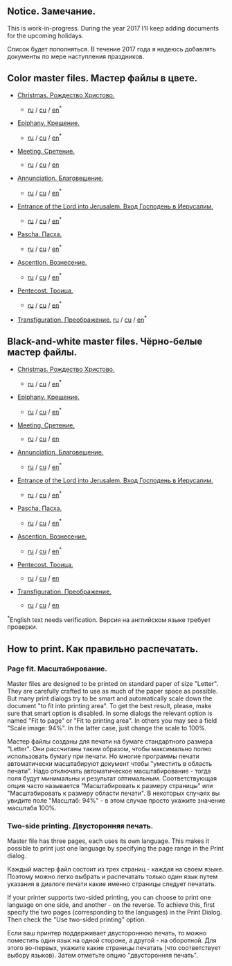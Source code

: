## Notice. Замечание.
This is work-in-progress. During the year 2017 I'll keep adding documents for the upcoming holidays.

Список будет пополняться. В течение 2017 года я надеюсь добавлять документы по мере наступления праздников.

## Color master files. Мастер файлы в цвете.

* [Christmas. Рождество Христово.](files/christmas.pdf)
  - [ru](files/christmas-ru.pdf) / [cu](files/christmas-cu.pdf) / [en](files/christmas-en.pdf)<sup>*</sup>

* [Epiphany. Крещение.](files/epiphany.pdf)
  - [ru](files/epiphany-ru.pdf) / [cu](files/epiphany-cu.pdf) / [en](files/epiphany-en.pdf)<sup>*</sup>

* [Meeting. Сретение.](files/meeting.pdf)
  - [ru](files/meeting-ru.pdf) / [cu](files/meeting-cu.pdf) / [en](files/meeting-en.pdf)

* [Annunciation. Благовещение.](files/annunciation.pdf)
  - [ru](files/annunciation-ru.pdf) / [cu](files/annunciation-cu.pdf) / [en](files/annunciation-en.pdf)<sup>*</sup>

* [Entrance of the Lord into Jerusalem. Вход Господень в Иерусалим.](files/palm.pdf)
  - [ru](files/palm-ru.pdf) / [cu](files/palm-cu.pdf) / [en](files/palm-en.pdf)<sup>*</sup>

* [Pascha. Пасха.](files/easter.pdf)
  - [ru](files/easter-ru.pdf) / [cu](files/easter-cu.pdf) / [en](files/easter-en.pdf)<sup>*</sup>

* [Ascention. Вознесение.](files/ascention.pdf)
  - [ru](files/ascention-ru.pdf) / [cu](files/ascention-cu.pdf) / [en](files/ascention-en.pdf)<sup>*</sup>

* [Pentecost. Троица.](files/pentecost.pdf)
  - [ru](files/pentecost-ru.pdf) / [cu](files/pentecost-cu.pdf) / [en](files/pentecost-en.pdf)<sup>*</sup>

* [Transfiguration. Преображение.](files/transfiguration.pdf)
 [ru](files/transfiguration-ru.pdf) / [cu](files/transfiguration-cu.pdf) / [en](files/transfiguration-en.pdf)<sup>*</sup>

## Black-and-white master files. Чёрно-белые мастер файлы.

* [Christmas. Рождество Христово.](files/christmas-bw.pdf)
  - [ru](files/christmas-bw-ru.pdf) / [cu](files/christmas-bw-cu.pdf) / [en](files/christmas-bw-en.pdf)<sup>*</sup>

* [Epiphany. Крещение.](files/epiphany-bw.pdf)
  - [ru](files/epiphany-bw-ru.pdf) / [cu](files/epiphany-bw-cu.pdf) / [en](files/epiphany-bw-en.pdf)<sup>*</sup>

* [Meeting. Сретение.](files/meeting-bw.pdf)
  - [ru](files/meeting-bw-ru.pdf) / [cu](files/meeting-bw-cu.pdf) / [en](files/meeting-bw-en.pdf)

* [Annunciation. Благовещение.](files/annunciation-bw.pdf)
  - [ru](files/annunciation-bw-ru.pdf) / [cu](files/annunciation-bw-cu.pdf) / [en](files/annunciation-bw-en.pdf)<sup>*</sup>

* [Entrance of the Lord into Jerusalem. Вход Господень в Иерусалим.](files/palm-bw.pdf)
  - [ru](files/palm-bw-ru.pdf) / [cu](files/palm-bw-cu.pdf) / [en](files/palm-bw-en.pdf)<sup>*</sup>

* [Pascha. Пасха.](files/easter-bw.pdf)
  - [ru](files/easter-bw-ru.pdf) / [cu](files/easter-bw-cu.pdf) / [en](files/easter-bw-en.pdf)<sup>*</sup>

* [Ascention. Вознесение.](files/ascention-bw.pdf)
  - [ru](files/ascention-bw-ru.pdf) / [cu](files/ascention-bw-cu.pdf) / [en](files/ascention-bw-en.pdf)<sup>*</sup>

* [Pentecost. Троица.](files/pentecost-bw.pdf)
  - [ru](files/pentecost-bw-ru.pdf) / [cu](files/pentecost-bw-cu.pdf) / [en](files/pentecost-bw-en.pdf)

* [Transfiguration. Преображение.](files/transfiguration-bw.pdf)
  - [ru](files/transfiguration-bw-ru.pdf) / [cu](files/transfiguration-bw-cu.pdf) / [en](files/transfiguration-bw-en.pdf)

<sup>*</sup>English text needs verification. Версия на английском языке требует проверки.

## How to print. Как правильно распечатать.

### Page fit. Масштабирование.

Master files are designed to be printed on standard paper of size "Letter".
They are carefully crafted to use as much of the paper space as possible. But many print dialogs
try to be smart and automatically scale down the document "to fit into printing area".
To get the best result, please, make sure that smart option is disabled. In some dialogs the relevant option is named "Fit to page" or "Fit to printing area". In others you may see a field "Scale image: 94%". In the latter case, just change the
scale to 100%.

Мастер файлы созданы для печати на бумаге стандартного размера "Letter".
Они расcчитаны таким образoм, чтобы максимально полно использовать бумагу при печати. Но многие программы печати
автоматически масштабируют документ чтобы "уместить в область печати". Надо отключать автоматическое масштабирование - тогда поля будут минимальны и результат оптимальным. Соответствующая опция часто называется "Масштабировать к размеру страницы" или "Масштабировать к размеру области печати". В некоторых случаях вы увидите поле "Масштаб: 94%" - в этом случае просто укажите значение масштаба 100%.

### Two-side printing. Двусторонняя печать.

Master file has three pages, each uses its own language. This makes it possible to print just one language by
specifying the page range in the Print dialog.

Каждый мастер файл состоит из трех страниц - каждая на своем языке. Поэтому можно легко выбрать и распечатать только один
язык путем указания в диалоге печати какие именно страницы следует печатать.

If your printer supports two-sided printing, you can choose to print one language on one side, and another - on the reverse.
To achieve this, first specify the two pages (corresponding to the languages) in the Print Dialog. Then check the "Use two-sided printing" option.

Если ваш принтер поддерживает двустороннюю печать, то можно поместить один язык на одной стороне, а другой - на оборотной.
Для этого во-первых, укажите какие страницы печатать (что соответствует выбору языков). Затем отметьте опцию "двусторонняя печать".
